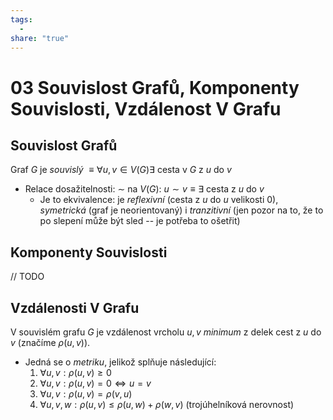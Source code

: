 ```yaml
---
tags:
  - 
share: "true"
---
```


# 03 Souvislost Grafů, Komponenty Souvislosti, Vzdálenost V Grafu

## Souvislost Grafů

Graf $G$ je *souvislý* $\equiv \forall u, v \in V(G) \exists$ cesta v $G$ z $u$ do $v$
- Relace dosažitelnosti: $\sim$ na $V(G)$: $u \sim v \equiv \exists$ cesta z $u$ do $v$
    - Je to ekvivalence: je *reflexivní* (cesta z $u$ do $u$ velikosti 0), *symetrická* (graf je neorientovaný) i *tranzitivní* (jen pozor na to, že to po slepení může být sled -- je potřeba to ošetřit)

## Komponenty Souvislosti

// TODO

## Vzdálenosti V Grafu

V souvislém grafu $G$ je vzdálenost vrcholu $u, v$ *minimum* z delek cest z $u$ do $v$ (značíme $\rho(u, v)$).

- Jedná se o *metriku*, jelikož splňuje následující:
    1. $\forall u, v: \rho(u, v) \ge 0$
    2. $\forall u, v: \rho(u, v) = 0 \iff u = v$
    3. $\forall u, v: \rho(u, v) = \rho(v, u)$
    4. $\forall u, v, w: \rho(u, v) \le \rho(u, w) + \rho(w, v)$ (trojúhelníková nerovnost)